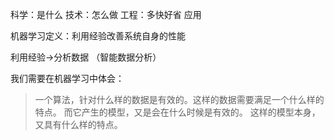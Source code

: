 
科学：是什么
技术：怎么做
工程：多快好省
应用

机器学习定义：利用经验改善系统自身的性能

利用经验->分析数据 （智能数据分析）

我们需要在机器学习中体会：
> 一个算法，针对什么样的数据是有效的。这样的数据需要满足一个什么样的特点。
> 而它产生的模型，又是会在什么时候是有效的。
> 这样的模型本身，又具有什么样的特点。




